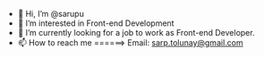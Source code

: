 - 👋 Hi, I’m @sarupu
- 👀 I’m interested in Front-end Development
- 🌱 I’m currently looking for a job to work as Front-end Developer.
- 📫 How to reach me ======> Email: sarp.tolunay@gmail.com

<!---
sarupu/sarupu is a ✨ special ✨ repository because its `README.md` (this file) appears on your GitHub profile.
You can click the Preview link to take a look at your changes.
--->
